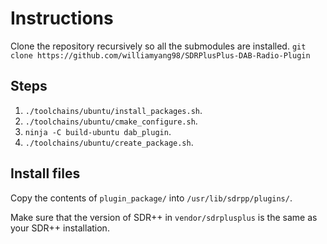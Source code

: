 # Instructions
Clone the repository recursively so all the submodules are installed.
```git clone https://github.com/williamyang98/SDRPlusPlus-DAB-Radio-Plugin```

## Steps
1. ```./toolchains/ubuntu/install_packages.sh```.
2. ```./toolchains/ubuntu/cmake_configure.sh```.
3. ```ninja -C build-ubuntu dab_plugin```.
4. ```./toolchains/ubuntu/create_package.sh```.

## Install files
Copy the contents of ```plugin_package/``` into ```/usr/lib/sdrpp/plugins/```.

Make sure that the version of SDR++ in ```vendor/sdrplusplus``` is the same as your SDR++ installation. 

